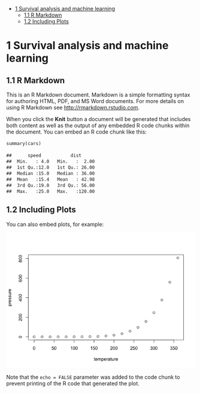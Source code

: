 -   [1 Survival analysis and machine
    learning](#survival-analysis-and-machine-learning)
    -   [1.1 R Markdown](#r-markdown)
    -   [1.2 Including Plots](#including-plots)

1 Survival analysis and machine learning
========================================

1.1 R Markdown
--------------

This is an R Markdown document. Markdown is a simple formatting syntax
for authoring HTML, PDF, and MS Word documents. For more details on
using R Markdown see
<a href="http://rmarkdown.rstudio.com" class="uri">http://rmarkdown.rstudio.com</a>.

When you click the **Knit** button a document will be generated that
includes both content as well as the output of any embedded R code
chunks within the document. You can embed an R code chunk like this:

    summary(cars)

    ##      speed           dist       
    ##  Min.   : 4.0   Min.   :  2.00  
    ##  1st Qu.:12.0   1st Qu.: 26.00  
    ##  Median :15.0   Median : 36.00  
    ##  Mean   :15.4   Mean   : 42.98  
    ##  3rd Qu.:19.0   3rd Qu.: 56.00  
    ##  Max.   :25.0   Max.   :120.00

1.2 Including Plots
-------------------

You can also embed plots, for example:

![](Survival-and-machine-learning_files/figure-markdown_strict/pressure-1.png)

Note that the `echo = FALSE` parameter was added to the code chunk to
prevent printing of the R code that generated the plot.
